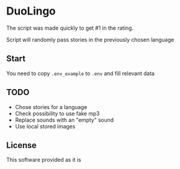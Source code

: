 # DuoLingo

The script was made quickly to get #1 in the rating.

Script will randomly pass stories in the previously chosen language

## Start

You need to copy `.env_example` to `.env` and fill relevant data

## TODO

- Chose stories for a language
- Check possibility to use fake mp3
- Replace sounds with an "empty" sound
- Use local stored images

## License

This software provided as it is